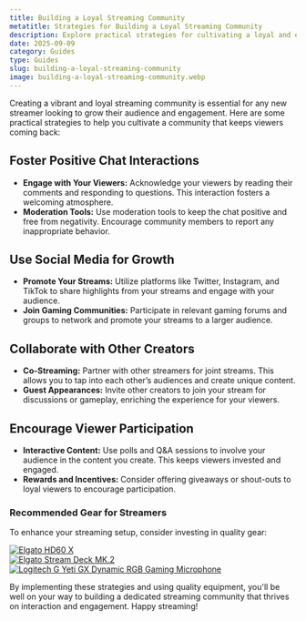 ```yaml
---
title: Building a Loyal Streaming Community
metatitle: Strategies for Building a Loyal Streaming Community
description: Explore practical strategies for cultivating a loyal and engaged streaming community.
date: 2025-09-09
category: Guides
type: Guides
slug: building-a-loyal-streaming-community
image: building-a-loyal-streaming-community.webp
---
```


Creating a vibrant and loyal streaming community is essential for any new streamer looking to grow their audience and engagement. Here are some practical strategies to help you cultivate a community that keeps viewers coming back:

## Foster Positive Chat Interactions
- **Engage with Your Viewers:** Acknowledge your viewers by reading their comments and responding to questions. This interaction fosters a welcoming atmosphere.
- **Moderation Tools:** Use moderation tools to keep the chat positive and free from negativity. Encourage community members to report any inappropriate behavior.

## Use Social Media for Growth
- **Promote Your Streams:** Utilize platforms like Twitter, Instagram, and TikTok to share highlights from your streams and engage with your audience.
- **Join Gaming Communities:** Participate in relevant gaming forums and groups to network and promote your streams to a larger audience.

## Collaborate with Other Creators
- **Co-Streaming:** Partner with other streamers for joint streams. This allows you to tap into each other’s audiences and create unique content.
- **Guest Appearances:** Invite other creators to join your stream for discussions or gameplay, enriching the experience for your viewers.

## Encourage Viewer Participation
- **Interactive Content:** Use polls and Q&A sessions to involve your audience in the content you create. This keeps viewers invested and engaged.
- **Rewards and Incentives:** Consider offering giveaways or shout-outs to loyal viewers to encourage participation.

### Recommended Gear for Streamers
To enhance your streaming setup, consider investing in quality gear:

[![Elgato HD60 X](https://www.gamestreamingsetup.com/elgato-hd60-x.jpg)](https://amzn.to/4dZtxVc)  
[![Elgato Stream Deck MK.2](https://www.gamestreamingsetup.com/elgato-stream-deck-mk2.jpg)](https://amzn.to/43ECm3m)  
[![Logitech G Yeti GX Dynamic RGB Gaming Microphone](https://www.gamestreamingsetup.com/logitech-g-yeti-gx.jpg)](https://amzn.to/446et4B)  

By implementing these strategies and using quality equipment, you'll be well on your way to building a dedicated streaming community that thrives on interaction and engagement. Happy streaming!